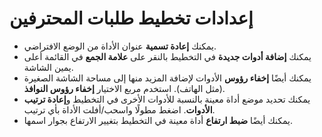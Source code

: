 # **إعدادات تخطيط طلبات المحترفين**

- يمكنك **إعادة تسمية** عنوان الأداة من الوضع الافتراضي.
- يمكنك **إضافة أدوات جديدة** في التخطيط بالنقر على **علامة الجمع** في القائمة أعلى يمين الشاشة.
- يمكنك أيضًا **إخفاء رؤوس** الأدوات لإضافة المزيد منها إلى مساحة الشاشة الصغيرة (مثل الهاتف). استخدم مربع الاختيار **إخفاء رؤوس النوافذ**.
- يمكنك تحديد موضع أداة معينة بالنسبة للأدوات الأخرى في التخطيط و**إعادة ترتيب الأدوات**. اضغط مطولًا واسحب/أفلت الأداة بأي ترتيب.
- يمكنك أيضًا **ضبط ارتفاع** أداة معينة في التخطيط بتغيير الارتفاع بجوار اسمها.

